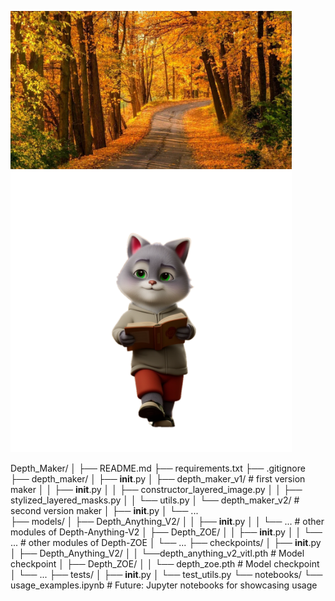 <img src="tests\backgrounds\tree_road_2.webp" alt="webp"  width="450"/> <img src="tests\objects\sbercat_book.png" alt="png"  width="450"/> 


Depth_Maker/
│
├── README.md
├── requirements.txt
├── .gitignore
├── depth_maker/
│   ├── __init__.py
│   ├── depth_maker_v1/  # first version maker
│   │   ├── __init__.py
│   │   ├── constructor_layered_image.py
│   │   ├── stylized_layered_masks.py
│   │   └── utils.py
│   └── depth_maker_v2/  # second version maker
│       ├── __init__.py
│       └── ...            
├── models/
│   ├── Depth_Anything_V2/
│   │   ├── __init__.py
│   │   └── ...            # other modules of Depth-Anything-V2
│   ├── Depth_ZOE/
│   │   ├── __init__.py
│   │   └── ...            # other modules of Depth-ZOE
│   └── ...
├── checkpoints/
│   ├── __init__.py
│   ├── Depth_Anything_V2/
│   │   └──depth_anything_v2_vitl.pth  # Model checkpoint
│   ├── Depth_ZOE/
│   │   └── depth_zoe.pth  # Model checkpoint
│   └── ...
├── tests/
│   ├── __init__.py
│   └── test_utils.py
└── notebooks/
    └── usage_examples.ipynb  # Future: Jupyter notebooks for showcasing usage
